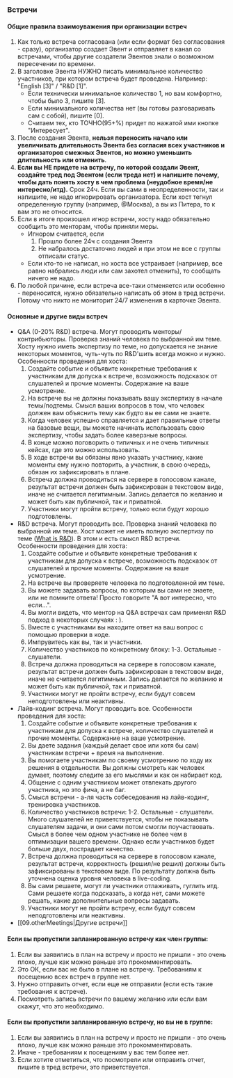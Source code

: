 ### Встречи

#### Общие правила взаимоуважения при организации встреч
1. Как только встреча согласована (или если формат без согласования - сразу),
   организатор создает Эвент и отправляет в канал со встречами,
   чтобы другие создатели Эвентов знали о возможном пересечении по времени.
2. В заголовке Эвента НУЖНО писать минимальное количество участников, при котором
   встреча будет проведена. Например: "English [3]" / "R&D [1]".  
   - Если технически минимальное количество 1, но вам комфортно, чтобы было 3, пишите [3]. 
   - Если минимального количества нет (вы готовы разговаривать сам с собой), пишите [0].
   - Считаем тех, кто ТОЧНО(95+%) придет по нажатой ими кнопке "Интересует".
3. После создания Эвента, **нельзя переносить начало или увеличивать длительность Эвента
   без согласия всех участников и организаторов смежных Эвентов, но можно уменьшить длительность или отменить**.
4. **Если вы НЕ придете на встречу, по которой создали Эвент, создайте тред под Эвентом (если треда нет) и напишите
   почему, чтобы дать понять хосту в чем проблема (неудобное время/не интересно/итд).**
   Срок 24ч. Если вы сами в неопределенности, так и напишите, не надо игнорировать организатора.
   Если хост тегнул определенную группу (например, @Москва), а вы из Питера, то к вам это не относится.
5. Если в итоге произошел игнор встречи, хосту надо обязательно сообщить это менторам, чтобы приняли меры.
   - Игнором считается, если
     1. Прошло более 24ч с создания Эвента
     2. Не набралось достаточно людей и при этом не все с группы отписали статус.
   - Если кто-то не написал, но хоста все устраивает (например, все равно набрались люди или сам захотел отменить),
     то сообщать ничего не надо.
6. По любой причине, если встреча все-таки отменяется или особенно - переносится, нужно обязательно
   написать об этом в тред встречи. Потому что никто не мониторит 24/7 изменения в карточке Эвента.

#### Основные и другие виды встреч
+ Q&A (0-20% R&D) встреча. Могут проводить менторы/контрибьюторы.
   Проверка знаний человека по выбранной им теме.
   Хосту нужно иметь экспертизу по теме, но допускается не знание некоторых моментов,
   чуть-чуть по R&D'шить всегда можно и нужно.  
   Особенности проведения для хоста:
   1. Создайте событие и объявите конкретные требования к участникам для допуска к встрече,
       возможность подсказок от слушателей и прочие моменты. Содержание на ваше усмотрение.
   2. На встрече вы не должны показывать вашу экспертизу в начале темы/подтемы.
       Смысл ваших вопросов в том, что человек должен вам объяснить тему как будто вы ее сами не знаете.
   3. Когда человек успешно справляется и дает правильные ответы на базовые вещи,
       вы можете начинать использовать свою экспертизу, чтобы задать более каверзные вопросы.
   4. В конце можно поговорить о типичных и не очень типичных кейсах, где это можно использовать.
   5. В ходе встречи вы обязаны явно указать участнику, какие моменты ему нужно повторить,
       а участник, в свою очередь, обязан их зафиксировать в плане.
   6. Встреча должна проводиться на сервере в голосовом канале,
       результат встречи должен быть зафиксирован в текстовом виде, иначе не считается легитимным.
       Запись делается по желанию и может быть как публичной, так и приватной.
   7. Участники могут пройти встречу, только если будут хорошо подготовлены.
+ R&D встреча. Могут проводить все.
   Проверка знаний человека по выбранной им теме.
   Хост может не иметь полную экспертизу по теме ([What is R&D](https://forrestbrown.co.uk/news/what-is-r-and-d/)).
   В этом и есть смысл R&D встречи.  
   Особенности проведения для хоста:
   1. Создайте событие и объявите конкретные требования к участникам для допуска к встрече,
      возможность подсказок от слушателей и прочие моменты. Содержание на ваше усмотрение.
   2. На встрече вы проверяете человека по подготовленной им теме.
   3. Вы можете задавать вопросы, по которым вы сами не знаете, или не помните
       ответа! Просто говорите "А вот интересно, что если...".
   4. Вы могли видеть, что ментор на Q&A встречах сам применял R&D подход в некоторых случаях : ).
   5. Вместе с участниками вы находите ответ на ваш вопрос с помощью проверки в коде.
   6. Импрувитесь как вы, так и участники.
   7. Количество участников по конкретному блоку: 1-3. Остальные - слушатели.
   8. Встреча должна проводиться на сервере в голосовом канале,
      результат встречи должен быть зафиксирован в текстовом виде, иначе не считается легитимным.
      Запись делается по желанию и может быть как публичной, так и приватной.
   9. Участники могут не пройти встречу, если будут совсем неподготовлены или неактивны.
+ Лайв-кодинг встреча. Могут проводить все.
  Особенности проведения для хоста:
   1. Создайте событие и объявите конкретные требования к участникам для допуска к встрече,
      количество слушателей и прочие моменты. Содержание на ваше усмотрение.
   2. Вы даете задания (каждый делает свое или хотя бы сам) участникам встречи + время на выполнение.
   3. Вы помогаете участникам по своему усмотрению по ходу их решения в отдельности.
      Вы должны смотреть как человек думает, поэтому следите за его мыслями и как он набирает код.
   4. Общение с одним участником может отвлекать другого участника, но это фича, а не баг.
   5. Смысл встречи - а-ля часть собеседования на лайв-кодинг, тренировка участников.
   6. Количество участников встречи: 1-2. Остальные - слушатели.
      Много слушателей не приветствуется, чтобы не показывать слушателям задачи,
      и они сами потом смогли поучаствовать.
      Смысл в более чем одном участнике не более чем в оптимизации вашего времени.
      Однако если участников будет больше двух, пострадает качество.
   7. Встреча должна проводиться на сервере в голосовом канале,
      результат встречи, корректность (решил/не решил) должны быть зафиксированы в текстовом виде.
      По результату должна быть уточнена оценка уровня человека в live-coding.
   8. Вы сами решаете, могут ли участники отлаживать, гуглить итд. Сами решаете когда подсказать,
      а когда нет, сами можете решать, какие дополнительные вопросы задавать.
   9. Участники могут не пройти встречу, если будут совсем неподготовлены или неактивны.
+ [[09.otherMeetings|Другие встречи]]

#### Если вы пропустили запланированную встречу как член группы:
1. Если вы заявились в план на встречу и просто не пришли - это очень плохо, лучше как можно раньше это прокомментировать.
2. Это ОК, если вас не было в плане на встречу. Требованиям к посещению всех встреч в группе нет.
3. Нужно отправить отчет, если еще не отправили (если есть такие требования к встрече).
4. Посмотреть запись встречи по вашему желанию или если вам скажут, что это необходимо.

#### Если вы пропустили запланированную встречу, но вы не в группе:
1. Если вы заявились в план на встречу и просто не пришли - это очень плохо, лучше как можно раньше это прокомментировать.
2. Иначе - требованиям к посещениям у вас тем более нет.
3. Если хотите отметиться, что посмотрели или отправить отчет, пишите в тред встречи, это приветствуется.
